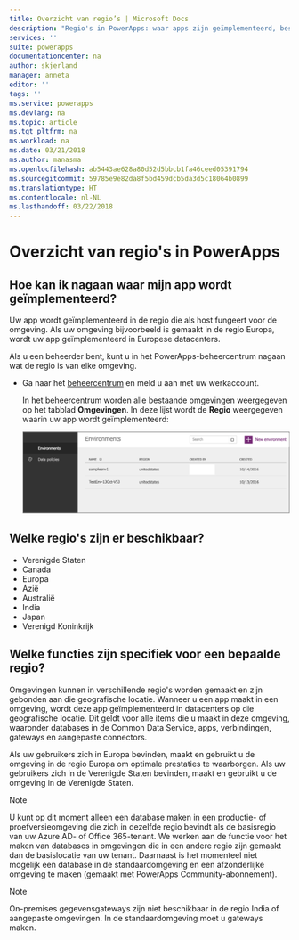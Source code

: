 ```yaml
---
title: Overzicht van regio’s | Microsoft Docs
description: "Regio's in PowerApps: waar apps zijn geïmplementeerd, beschikbare regio's, functies die specifiek zijn voor een regio"
services: ''
suite: powerapps
documentationcenter: na
author: skjerland
manager: anneta
editor: ''
tags: ''
ms.service: powerapps
ms.devlang: na
ms.topic: article
ms.tgt_pltfrm: na
ms.workload: na
ms.date: 03/21/2018
ms.author: manasma
ms.openlocfilehash: ab5443ae628a80d52d5bbcb1fa46ceed05391794
ms.sourcegitcommit: 59785e9e82da8f5bd459dcb5da3d5c18064b0899
ms.translationtype: HT
ms.contentlocale: nl-NL
ms.lasthandoff: 03/22/2018
---
```

# <a name="regions-overview-in-powerapps"></a>Overzicht van regio's in PowerApps
## <a name="how-do-i-find-out-where-my-app-is-deployed"></a>Hoe kan ik nagaan waar mijn app wordt geïmplementeerd?
Uw app wordt geïmplementeerd in de regio die als host fungeert voor de omgeving. Als uw omgeving bijvoorbeeld is gemaakt in de regio Europa, wordt uw app geïmplementeerd in Europese datacenters.

Als u een beheerder bent, kunt u in het PowerApps-beheercentrum nagaan wat de regio is van elke omgeving.

* Ga naar het [beheercentrum](https://admin.powerapps.com) en meld u aan met uw werkaccount.
  
    In het beheercentrum worden alle bestaande omgevingen weergegeven op het tabblad **Omgevingen**. In deze lijst wordt de **Regio** weergegeven waarin uw app wordt geïmplementeerd:
  
   ![Tabblad Omgevingen](./media/regions-overview/environment-list.png)

## <a name="what-regions-are-available"></a>Welke regio's zijn er beschikbaar?
* Verenigde Staten
* Canada
* Europa
* Azië
* Australië
* India
* Japan
* Verenigd Koninkrijk

## <a name="what-features-are-specific-to-a-given-region"></a>Welke functies zijn specifiek voor een bepaalde regio?
Omgevingen kunnen in verschillende regio's worden gemaakt en zijn gebonden aan die geografische locatie. Wanneer u een app maakt in een omgeving, wordt deze app geïmplementeerd in datacenters op die geografische locatie. Dit geldt voor alle items die u maakt in deze omgeving, waaronder databases in de Common Data Service, apps, verbindingen, gateways en aangepaste connectors.

Als uw gebruikers zich in Europa bevinden, maakt en gebruikt u de omgeving in de regio Europa om optimale prestaties te waarborgen. Als uw gebruikers zich in de Verenigde Staten bevinden, maakt en gebruikt u de omgeving in de Verenigde Staten.

> [!NOTE]
> U kunt op dit moment alleen een database maken in een productie- of proefversieomgeving die zich in dezelfde regio bevindt als de basisregio van uw Azure AD- of Office 365-tenant. We werken aan de functie voor het maken van databases in omgevingen die in een andere regio zijn gemaakt dan de basislocatie van uw tenant. Daarnaast is het momenteel niet mogelijk een database in de standaardomgeving en een afzonderlijke omgeving te maken (gemaakt met PowerApps Community-abonnement).

> [!NOTE]
> On-premises gegevensgateways zijn niet beschikbaar in de regio India of aangepaste omgevingen. In de standaardomgeving moet u gateways maken.


